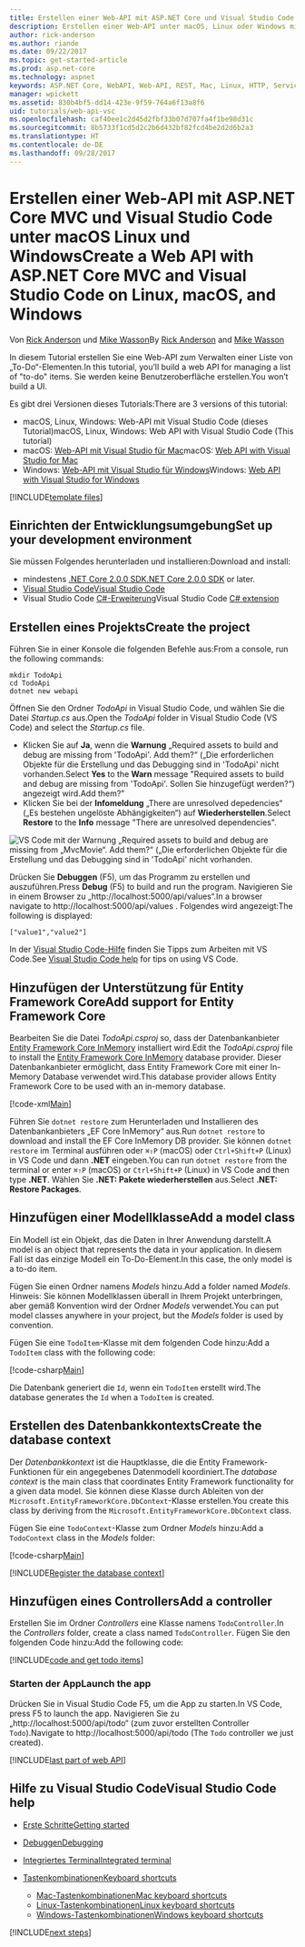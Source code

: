 ```yaml
---
title: Erstellen einer Web-API mit ASP.NET Core und Visual Studio Code
description: Erstellen einer Web-API unter macOS, Linux oder Windows mit ASP.NET Core MVC und Visual Studio Code
author: rick-anderson
ms.author: riande
ms.date: 09/22/2017
ms.topic: get-started-article
ms.prod: asp.net-core
ms.technology: aspnet
keywords: ASP.NET Core, WebAPI, Web-API, REST, Mac, Linux, HTTP, Service, HTTP-Dienst, VS Code
manager: wpickett
ms.assetid: 830b4bf5-dd14-423e-9f59-764a6f13a8f6
uid: tutorials/web-api-vsc
ms.openlocfilehash: caf40ee1c2d45d2fbf33b07d707fa4f1be98d31c
ms.sourcegitcommit: 8b5733f1cd5d2c2b6d432bf82fcd4be2d2d6b2a3
ms.translationtype: HT
ms.contentlocale: de-DE
ms.lasthandoff: 09/28/2017
---
```

# <a name="create-a-web-api-with-aspnet-core-mvc-and-visual-studio-code-on-linux-macos-and-windows"></a><span data-ttu-id="11165-104">Erstellen einer Web-API mit ASP.NET Core MVC und Visual Studio Code unter macOS Linux und Windows</span><span class="sxs-lookup"><span data-stu-id="11165-104">Create a Web API with ASP.NET Core MVC and Visual Studio Code on Linux, macOS, and Windows</span></span>

<span data-ttu-id="11165-105">Von [Rick Anderson](https://twitter.com/RickAndMSFT) und [Mike Wasson](https://github.com/mikewasson)</span><span class="sxs-lookup"><span data-stu-id="11165-105">By [Rick Anderson](https://twitter.com/RickAndMSFT) and [Mike Wasson](https://github.com/mikewasson)</span></span>

<span data-ttu-id="11165-106">In diesem Tutorial erstellen Sie eine Web-API zum Verwalten einer Liste von „To-Do“-Elementen.</span><span class="sxs-lookup"><span data-stu-id="11165-106">In this tutorial, you’ll build a web API for managing a list of "to-do" items.</span></span> <span data-ttu-id="11165-107">Sie werden keine Benutzeroberfläche erstellen.</span><span class="sxs-lookup"><span data-stu-id="11165-107">You won’t build a UI.</span></span>

<span data-ttu-id="11165-108">Es gibt drei Versionen dieses Tutorials:</span><span class="sxs-lookup"><span data-stu-id="11165-108">There are 3 versions of this tutorial:</span></span>

* <span data-ttu-id="11165-109">macOS, Linux, Windows: Web-API mit Visual Studio Code (dieses Tutorial)</span><span class="sxs-lookup"><span data-stu-id="11165-109">macOS, Linux, Windows: Web API with Visual Studio Code (This tutorial)</span></span>
* <span data-ttu-id="11165-110">macOS: [Web-API mit Visual Studio für Mac](xref:tutorials/first-web-api-mac)</span><span class="sxs-lookup"><span data-stu-id="11165-110">macOS: [Web API with Visual Studio for Mac](xref:tutorials/first-web-api-mac)</span></span>
* <span data-ttu-id="11165-111">Windows: [Web-API mit Visual Studio für Windows](xref:tutorials/first-web-api)</span><span class="sxs-lookup"><span data-stu-id="11165-111">Windows: [Web API with Visual Studio for Windows](xref:tutorials/first-web-api)</span></span>

<!-- WARNING: The code AND images in this doc are used by uid: tutorials/web-api-vsc, tutorials/first-web-api-mac and tutorials/first-web-api. If you change any code/images in this tutorial, update uid: tutorials/web-api-vsc -->

[!INCLUDE[template files](../includes/webApi/intro.md)]

## <a name="set-up-your-development-environment"></a><span data-ttu-id="11165-112">Einrichten der Entwicklungsumgebung</span><span class="sxs-lookup"><span data-stu-id="11165-112">Set up your development environment</span></span>

<span data-ttu-id="11165-113">Sie müssen Folgendes herunterladen und installieren:</span><span class="sxs-lookup"><span data-stu-id="11165-113">Download and install:</span></span>
- <span data-ttu-id="11165-114">mindestens [.NET Core 2.0.0 SDK](https://www.microsoft.com/net/core)</span><span class="sxs-lookup"><span data-stu-id="11165-114">[.NET Core 2.0.0 SDK](https://www.microsoft.com/net/core) or later.</span></span>
- [<span data-ttu-id="11165-115">Visual Studio Code</span><span class="sxs-lookup"><span data-stu-id="11165-115">Visual Studio Code</span></span>](https://code.visualstudio.com)
- <span data-ttu-id="11165-116">Visual Studio Code [C#-Erweiterung](https://marketplace.visualstudio.com/items?itemName=ms-vscode.csharp)</span><span class="sxs-lookup"><span data-stu-id="11165-116">Visual Studio Code [C# extension](https://marketplace.visualstudio.com/items?itemName=ms-vscode.csharp)</span></span>

## <a name="create-the-project"></a><span data-ttu-id="11165-117">Erstellen eines Projekts</span><span class="sxs-lookup"><span data-stu-id="11165-117">Create the project</span></span>

<span data-ttu-id="11165-118">Führen Sie in einer Konsole die folgenden Befehle aus:</span><span class="sxs-lookup"><span data-stu-id="11165-118">From a console, run the following commands:</span></span>

```console
mkdir TodoApi
cd TodoApi
dotnet new webapi
```

<span data-ttu-id="11165-119">Öffnen Sie den Ordner *TodoApi* in Visual Studio Code, und wählen Sie die Datei *Startup.cs* aus.</span><span class="sxs-lookup"><span data-stu-id="11165-119">Open the *TodoApi* folder in Visual Studio Code (VS Code) and select the *Startup.cs* file.</span></span>

- <span data-ttu-id="11165-120">Klicken Sie auf **Ja**, wenn die **Warnung** „Required assets to build and debug are missing from 'TodoApi'. Add them?“ („Die erforderlichen Objekte für die Erstellung und das Debugging sind in 'TodoApi' nicht vorhanden.</span><span class="sxs-lookup"><span data-stu-id="11165-120">Select **Yes** to the **Warn** message "Required assets to build and debug are missing from 'TodoApi'.</span></span> <span data-ttu-id="11165-121">Sollen Sie hinzugefügt werden?“) angezeigt wird.</span><span class="sxs-lookup"><span data-stu-id="11165-121">Add them?"</span></span>
- <span data-ttu-id="11165-122">Klicken Sie bei der **Infomeldung** „There are unresolved depedencies“ („Es bestehen ungelöste Abhängigkeiten“) auf **Wiederherstellen**.</span><span class="sxs-lookup"><span data-stu-id="11165-122">Select **Restore** to the **Info** message "There are unresolved dependencies".</span></span>

<!-- uid: tutorials/first-mvc-app-xplat/start-mvc uses the pic below. If you change it, make sure it's consistent -->

![VS Code mit der Warnung „Required assets to build and debug are missing from „MvcMovie“. Add them?“ („Die erforderlichen Objekte für die Erstellung und das Debugging sind in 'TodoApi' nicht vorhanden.](web-api-vsc/_static/vsc_restore.png)

<span data-ttu-id="11165-126">Drücken Sie **Debuggen** (F5), um das Programm zu erstellen und auszuführen.</span><span class="sxs-lookup"><span data-stu-id="11165-126">Press **Debug** (F5) to build and run the program.</span></span> <span data-ttu-id="11165-127">Navigieren Sie in einem Browser zu „http://localhost:5000/api/values“.</span><span class="sxs-lookup"><span data-stu-id="11165-127">In a browser navigate to http://localhost:5000/api/values .</span></span> <span data-ttu-id="11165-128">Folgendes wird angezeigt:</span><span class="sxs-lookup"><span data-stu-id="11165-128">The following is displayed:</span></span>

`["value1","value2"]`

<span data-ttu-id="11165-129">In der [Visual Studio Code-Hilfe](#visual-studio-code-help) finden Sie Tipps zum Arbeiten mit VS Code.</span><span class="sxs-lookup"><span data-stu-id="11165-129">See [Visual Studio Code help](#visual-studio-code-help) for tips on using VS Code.</span></span>

## <a name="add-support-for-entity-framework-core"></a><span data-ttu-id="11165-130">Hinzufügen der Unterstützung für Entity Framework Core</span><span class="sxs-lookup"><span data-stu-id="11165-130">Add support for Entity Framework Core</span></span>

<span data-ttu-id="11165-131">Bearbeiten Sie die Datei *TodoApi.csproj* so, dass der Datenbankanbieter [Entity Framework Core InMemory](https://docs.microsoft.com/ef/core/providers/in-memory/) installiert wird.</span><span class="sxs-lookup"><span data-stu-id="11165-131">Edit the *TodoApi.csproj* file to install the [Entity Framework Core InMemory](https://docs.microsoft.com/ef/core/providers/in-memory/) database provider.</span></span> <span data-ttu-id="11165-132">Dieser Datenbankanbieter ermöglicht, dass Entity Framework Core mit einer In-Memory Database verwendet wird.</span><span class="sxs-lookup"><span data-stu-id="11165-132">This database provider allows Entity Framework Core to be used with an in-memory database.</span></span>

[!code-xml[Main](web-api-vsc/sample/TodoApi/TodoApi.csproj?highlight=12)]

<span data-ttu-id="11165-133">Führen Sie `dotnet restore` zum Herunterladen und Installieren des Datenbankanbieters „EF Core InMemory“ aus.</span><span class="sxs-lookup"><span data-stu-id="11165-133">Run `dotnet restore` to download and install the EF Core InMemory DB provider.</span></span> <span data-ttu-id="11165-134">Sie können `dotnet restore` im Terminal ausführen oder `⌘⇧P` (macOS) oder `Ctrl+Shift+P` (Linux) in VS Code und dann **.NET** eingeben.</span><span class="sxs-lookup"><span data-stu-id="11165-134">You can run `dotnet restore` from the terminal or enter `⌘⇧P` (macOS) or `Ctrl+Shift+P` (Linux) in VS Code and then type **.NET**.</span></span> <span data-ttu-id="11165-135">Wählen Sie **.NET: Pakete wiederherstellen** aus.</span><span class="sxs-lookup"><span data-stu-id="11165-135">Select **.NET: Restore Packages**.</span></span>

## <a name="add-a-model-class"></a><span data-ttu-id="11165-136">Hinzufügen einer Modellklasse</span><span class="sxs-lookup"><span data-stu-id="11165-136">Add a model class</span></span>

<span data-ttu-id="11165-137">Ein Modell ist ein Objekt, das die Daten in Ihrer Anwendung darstellt.</span><span class="sxs-lookup"><span data-stu-id="11165-137">A model is an object that represents the data in your application.</span></span> <span data-ttu-id="11165-138">In diesem Fall ist das einzige Modell ein To-Do-Element.</span><span class="sxs-lookup"><span data-stu-id="11165-138">In this case, the only model is a to-do item.</span></span>

<span data-ttu-id="11165-139">Fügen Sie einen Ordner namens *Models* hinzu.</span><span class="sxs-lookup"><span data-stu-id="11165-139">Add a folder named *Models*.</span></span> <span data-ttu-id="11165-140">Hinweis: Sie können Modellklassen überall in Ihrem Projekt unterbringen, aber gemäß Konvention wird der Ordner *Models* verwendet.</span><span class="sxs-lookup"><span data-stu-id="11165-140">You can put model classes anywhere in your project, but the *Models* folder is used by convention.</span></span>

<span data-ttu-id="11165-141">Fügen Sie eine `TodoItem`-Klasse mit dem folgenden Code hinzu:</span><span class="sxs-lookup"><span data-stu-id="11165-141">Add a `TodoItem` class with the following code:</span></span>

[!code-csharp[Main](first-web-api/sample/TodoApi/Models/TodoItem.cs)]

<span data-ttu-id="11165-142">Die Datenbank generiert die `Id`, wenn ein `TodoItem` erstellt wird.</span><span class="sxs-lookup"><span data-stu-id="11165-142">The database generates the `Id` when a `TodoItem` is created.</span></span>

## <a name="create-the-database-context"></a><span data-ttu-id="11165-143">Erstellen des Datenbankkontexts</span><span class="sxs-lookup"><span data-stu-id="11165-143">Create the database context</span></span>

<span data-ttu-id="11165-144">Der *Datenbankkontext* ist die Hauptklasse, die die Entity Framework-Funktionen für ein angegebenes Datenmodell koordiniert.</span><span class="sxs-lookup"><span data-stu-id="11165-144">The *database context* is the main class that coordinates Entity Framework functionality for a given data model.</span></span> <span data-ttu-id="11165-145">Sie können diese Klasse durch Ableiten von der `Microsoft.EntityFrameworkCore.DbContext`-Klasse erstellen.</span><span class="sxs-lookup"><span data-stu-id="11165-145">You create this class by deriving from the `Microsoft.EntityFrameworkCore.DbContext` class.</span></span>

<span data-ttu-id="11165-146">Fügen Sie eine `TodoContext`-Klasse zum Ordner *Models* hinzu:</span><span class="sxs-lookup"><span data-stu-id="11165-146">Add a `TodoContext` class in the *Models* folder:</span></span>

[!code-csharp[Main](first-web-api/sample/TodoApi/Models/TodoContext.cs)]

[!INCLUDE[Register the database context](../includes/webApi/register_dbContext.md)]

## <a name="add-a-controller"></a><span data-ttu-id="11165-147">Hinzufügen eines Controllers</span><span class="sxs-lookup"><span data-stu-id="11165-147">Add a controller</span></span>

<span data-ttu-id="11165-148">Erstellen Sie im Ordner *Controllers* eine Klasse namens `TodoController`.</span><span class="sxs-lookup"><span data-stu-id="11165-148">In the *Controllers* folder, create a class named `TodoController`.</span></span> <span data-ttu-id="11165-149">Fügen Sie den folgenden Code hinzu:</span><span class="sxs-lookup"><span data-stu-id="11165-149">Add the following code:</span></span>

[!INCLUDE[code and get todo items](../includes/webApi/getTodoItems.md)]

### <a name="launch-the-app"></a><span data-ttu-id="11165-150">Starten der App</span><span class="sxs-lookup"><span data-stu-id="11165-150">Launch the app</span></span>

<span data-ttu-id="11165-151">Drücken Sie in Visual Studio Code F5, um die App zu starten.</span><span class="sxs-lookup"><span data-stu-id="11165-151">In VS Code, press F5 to launch the app.</span></span> <span data-ttu-id="11165-152">Navigieren Sie zu „http://localhost:5000/api/todo“ (zum zuvor erstellten Controller `Todo`).</span><span class="sxs-lookup"><span data-stu-id="11165-152">Navigate to  http://localhost:5000/api/todo   (The `Todo` controller we just created).</span></span>

[!INCLUDE[last part of web API](../includes/webApi/end.md)]

## <a name="visual-studio-code-help"></a><span data-ttu-id="11165-153">Hilfe zu Visual Studio Code</span><span class="sxs-lookup"><span data-stu-id="11165-153">Visual Studio Code help</span></span>

- [<span data-ttu-id="11165-154">Erste Schritte</span><span class="sxs-lookup"><span data-stu-id="11165-154">Getting started</span></span>](https://code.visualstudio.com/docs)
- [<span data-ttu-id="11165-155">Debuggen</span><span class="sxs-lookup"><span data-stu-id="11165-155">Debugging</span></span>](https://code.visualstudio.com/docs/editor/debugging)
- [<span data-ttu-id="11165-156">Integriertes Terminal</span><span class="sxs-lookup"><span data-stu-id="11165-156">Integrated terminal</span></span>](https://code.visualstudio.com/docs/editor/integrated-terminal)
- [<span data-ttu-id="11165-157">Tastenkombinationen</span><span class="sxs-lookup"><span data-stu-id="11165-157">Keyboard shortcuts</span></span>](https://code.visualstudio.com/docs/getstarted/keybindings#_keyboard-shortcuts-reference)

  - [<span data-ttu-id="11165-158">Mac-Tastenkombinationen</span><span class="sxs-lookup"><span data-stu-id="11165-158">Mac keyboard shortcuts</span></span>](https://code.visualstudio.com/shortcuts/keyboard-shortcuts-macos.pdf)
  - [<span data-ttu-id="11165-159">Linux-Tastenkombinationen</span><span class="sxs-lookup"><span data-stu-id="11165-159">Linux keyboard shortcuts</span></span>](https://code.visualstudio.com/shortcuts/keyboard-shortcuts-linux.pdf)
  - [<span data-ttu-id="11165-160">Windows-Tastenkombinationen</span><span class="sxs-lookup"><span data-stu-id="11165-160">Windows keyboard shortcuts</span></span>](https://code.visualstudio.com/shortcuts/keyboard-shortcuts-windows.pdf)

[!INCLUDE[next steps](../includes/webApi/next.md)]


